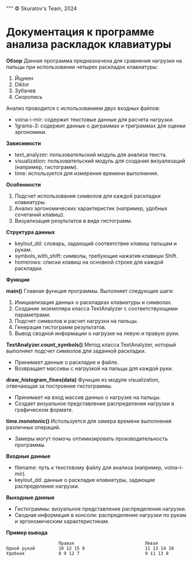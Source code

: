 """
© Skuratov's Team, 2024

# Документация к программе анализа раскладок клавиатуры

**Обзор**
Данная программа предназначена для сравнения нагрузки на пальцы при использовании четырех раскладок клавиатуры:
1. Йцукен 
2. Diktor 
3. Зубачев 
4. Скоропись
   
Анализ проводится с использованием двух входных файлов:
- voina-i-mir: содержит текстовые данные для расчета нагрузки.
- 1grams-3: содержит данные о диграммах и триграммах для оценки эргономики.

**Зависимости**
- text_analyzer: пользовательский модуль для анализа текста.
- visualization: пользовательский модуль для создания визуализаций (например, гистограмм).
- time: используется для измерения времени выполнения.

**Особенности**
1. Подсчет использования символов для каждой раскладки клавиатуры.
2. Анализ эргономических характеристик (например, удобных сочетаний клавиш).
3. Визуализация результатов в виде гистограмм.

**Структура данных**
- keylout_dd: словарь, задающий соответствие клавиш пальцам и рукам.
- symbols_with_shift: символы, требующие нажатия клавиши Shift.
- homerows: списки клавиш на основной строке для каждой раскладки.

**Функции**

**main()**
Главная функция программы. Выполняет следующие шаги:
1. Инициализация данных о раскладках клавиатуры и символах.
2. Создание экземпляра класса TextAnalyzer с соответствующими параметрами.
3. Подсчет символов и расчет нагрузки на пальцы.
4. Генерация гистограмм результатов.
5. Вывод сводной информации о нагрузке на левую и правую руки.

**TextAnalyzer.count_symbols()**
Метод класса TextAnalyzer, который выполняет подсчет символов для заданной раскладки. 
- Принимает данные о раскладке и файле.
- Возвращает массивы с нагрузкой на пальцы для каждой руки.

**draw_histogram_fines(data)**
Функция из модуля visualization, отвечающая за построение гистограммы.
- Принимает на вход массив данных о нагрузке на пальцы.
- Создает визуальное представление распределения нагрузки в графическом формате.

**time.monotonic()**
Используется для замера времени выполнения различных операций.
- Замеры могут помочь оптимизировать производительность программы.

**Входные данные**
- filename: путь к текстовому файлу для анализа (например, voina-i-mir).
- keylout_dd: данные о раскладке клавиатуры, задающие распределение нагрузки.

**Выходные данные**
- Гистограммы: визуальное представление распределения нагрузки.
- Сводная информация в консоли: распределение нагрузки по рукам и эргономическим характеристикам.

**Пример вывода**
```
                    Правая                           Левая
Одной рукой         10 12 15 9                       11 13 14 10
Удобная             8 9 12 7                         9 11 13 8
```
